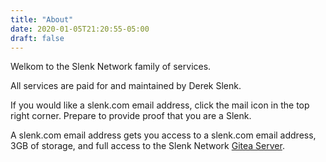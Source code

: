 ```yaml
---
title: "About"
date: 2020-01-05T21:20:55-05:00
draft: false
---
```

Welkom to the Slenk Network family of services.

All services are paid for and maintained by Derek Slenk.

If you would like a slenk.com email address, click the mail icon in the top right corner. Prepare to provide proof that you are a Slenk.

A slenk.com email address gets you access to a slenk.com email address, 3GB of storage, and full access to the Slenk Network [Gitea Server](https://mail.slenk.network/gitea/).